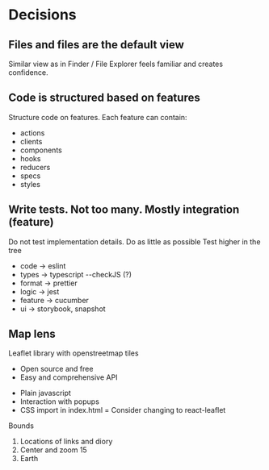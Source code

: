 
# Decisions
## Files and files are the default view
Similar view as in Finder / File Explorer feels familiar and creates confidence.

## Code is structured based on features
Structure code on features.
Each feature can contain:
- actions
- clients
- components
- hooks
- reducers
- specs
- styles

## Write tests. Not too many. Mostly integration (feature)
Do not test implementation details.
Do as little as possible
Test higher in the tree

- code -> eslint
- types -> typescript --checkJS (?)
- format -> prettier
- logic -> jest
- feature -> cucumber
- ui -> storybook, snapshot


## Map lens
Leaflet library with openstreetmap tiles
+ Open source and free
+ Easy and comprehensive API
- Plain javascript
- Interaction with popups
- CSS import in index.html
= Consider changing to react-leaflet

Bounds
1. Locations of links and diory
2. Center and zoom 15
3. Earth



